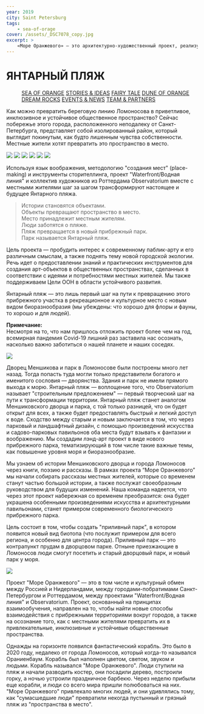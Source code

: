 ```yaml
---
year: 2019
city: Saint Petersburg
tags:
    - sea-of-orage
cover: /assets/_DSC7078_copy.jpg
excerpt: >
    «Море Оранжевого» — это архитектурно-художественный проект, реализуемый командой проекта «Waterfront/ Водная линия» совместно с партнерами из голландского архитектурного бюро Observatorium (Роттердам). Проект, нацеленный на интеграцию паблик-арт в общественные пространства, основан на идеях ко-дизайна и плэйсмэйкинга, поэтому главной его особенностью является сотрудничество с местными жителями, их вовлечение в процесс планирования и создания арт-объекта.
---
```


# ЯНТАРНЫЙ ПЛЯЖ

<Menu>
<a href="/sea-of-orange">SEA OF ORANGE</a>
<a href="/sea-of-orange/stories-and-ideas">STORIES & IDEAS</a>
<a href="/sea-of-orange/fairytale">FAIRY TALE</a>
<a href="/sea-of-orange/dune-of-orange">DUNE OF ORANGE</a>
<a href="/sea-of-orange/dreamrocks">DREAM ROCKS</a>
<a href="/sea-of-orange/events-and-news">EVENTS & NEWS</a>
<a href="/sea-of-orange/team-and-partners">TEAM & PARTNERS</a>
</Menu>

Как можно превратить береговую линию Ломоносова в приветливое, инклюзивное и устойчивое общественное пространство? Сейчас побережье этого города, расположенного неподалеку от Санкт-Петербурга, представляет собой изолированный район, который выглядит покинутым, как будто лишенным чувства собственности. Местные жители хотят превратить это пространство в место.

<Carousel>
<img src="/assets/sea-of-orange/sorange_1_1.jpg"/>
<img src="/assets/sea-of-orange/sorange_1_2.jpg"/>
<img src="/assets/sea-of-orange/sorange_1_3.jpg"/>
<img src="/assets/sea-of-orange/sorange_1_4.jpg"/>
<img src="/assets/sea-of-orange/sorange_1_5.jpg"/>
<img src="/assets/sea-of-orange/sorange_1_6.jpg"/>
</Carousel>

Используя язык воображения, методологию "создания мест" (place-making) и инструменты сторителлинга, проект "Waterfront/Водная линия" и коллектив художников из Роттердама Observatorium вместе с местными жителями шаг за шагом трансформируют настоящее и будущее Янтарного пляжа.

> Истории становятся объектами.<br/>
> Объекты превращают пространство в место.<br/>
> Место принадлежит местным жителям.<br/>
> Люди заботятся о пляже.<br/>
> Пляж превращается в новый прибрежный парк.<br/>
> Парк называется Янтарный пляж.<br/>

Цель проекта — пробудить интерес к современному паблик-арту и его различным смыслам, а также поднять тему новой городской экологии. Речь идет о предоставлении знаний и практических инструментов для создания арт-объектов в общественных пространствах, сделанных в соответствии с идеями и потребностями местных жителей. Мы также поддерживаем Цели ООН в области устойчивого развития.

Янтарный пляж — это лишь первый шаг на пути к превращению этого прибрежного участка в рекреационное и культурное место с новым видом биоразнообразия (мы убеждены: что хорошо для флоры и фауны, то хорошо и для людей).

**Примечание:**<br/>
Несмотря на то, что нам пришлось отложить проект более чем на год, всемирная пандемия Covid-19 лишний раз заставила нас осознать, насколько важно заботиться о нашей планете и наших соседях.

![](/assets/sea-of-orange/sorange_1_I3.jpg)

Дворец Меншикова и парк в Ломоносове были построены много лет назад. Тогда попасть туда могли только представители богатого и именитого сословия — дворянства. Здания и парк не имели прямого выхода к морю. Янтарный пляж — воплощение того, что Observatorium называет "строительным предложением" — первый творческий шаг на пути к трансформации территории.
Янтарный пляж станет аналогом Меншиковского дворца и парка, с той только разницей, что он будет открыт для всех, а также будет предоставлять быстрый и легкий доступ к воде. Сходство между старым и новым заключается в том, что через парковый и ландшафтный дизайн, с помощью произведений искусства и садово-парковых павильонов оба места будут взывать к фантазии и воображению. Мы создадим лэнд-арт проект в виде нового прибрежного парка, тематизирующий в том числе такие важные темы, как повышение уровня моря и биоразнообразие.

Мы узнаем об истории Меншиковского дворца и города Ломоносов через книги, поэзию и рассказы. В рамках проекта “Море Оранжевого” мы начали собирать рассказы местных жителей, которые со временем станут частью большой истории, а также послужат своеобразным руководством для будущих изменений. Наша команда надеется, что через этот проект набережная со временем преобразится: она будет украшена особенными произведениями искусства и архитектурными павильонами, станет примером современного биологического прибрежного парка.

Цель состоит в том, чтобы создать "приливный парк", в котором появится новый вид биотопа (что послужит примером для всего региона, и особенно для центра города). Приливный парк — это контрапункт прудам в дворцовом парке. Отныне приезжающие в Ломоносов люди смогут посетить и старый дворцовый парк, и новый парк у моря.

![](/assets/sea-of-orange/sorange_1_I0.jpg)

Проект "Море Оранжевого" — это в том числе и культурный обмен между Россией и Нидерландами, между городами-побратимами Санкт-Петербургом и Роттердамом, между проектами "Waterfront/Водная линия" и Observatorium. Проект, основанный на принципах взаимообучения, направлен на то, чтобы найти новые способы взаимодействия с прибрежными территориями вокруг городов, а также на осознание того, как с местными жителями превратить их в привлекательные, инклюзивные и устойчивые общественные пространства.

Однажды на горизонте появился фантастический корабль. Это было в 2020 году, недалеко от города Ломоносов, который когда-то назывался Ораниенбаум. Корабль был наполнен цветом, светом, звуком и людьми. Корабль назывался "Море Оранжевого". Люди ступили на пляж и начали разводить костер, они посадили дерево, построили горку, а ночью устроили праздничное барбекю. Через неделю прибыли еще корабли, и люди со всего мира пришли полюбоваться на них. "Море Оранжевого" привлекало многих людей, и они удивлялись тому, как "сумасшедшие люди" превратили некогда пустынный и грязный пляж из "пространства в место".
